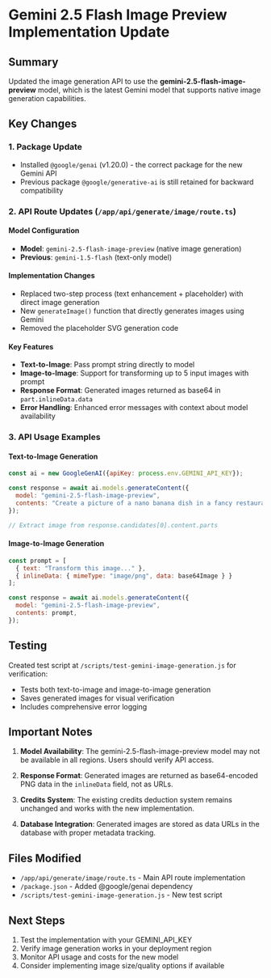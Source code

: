 # Gemini 2.5 Flash Image Preview Implementation Update

## Summary
Updated the image generation API to use the **gemini-2.5-flash-image-preview** model, which is the latest Gemini model that supports native image generation capabilities.

## Key Changes

### 1. Package Update
- Installed `@google/genai` (v1.20.0) - the correct package for the new Gemini API
- Previous package `@google/generative-ai` is still retained for backward compatibility

### 2. API Route Updates (`/app/api/generate/image/route.ts`)

#### Model Configuration
- **Model**: `gemini-2.5-flash-image-preview` (native image generation)
- **Previous**: `gemini-1.5-flash` (text-only model)

#### Implementation Changes
- Replaced two-step process (text enhancement + placeholder) with direct image generation
- New `generateImage()` function that directly generates images using Gemini
- Removed the placeholder SVG generation code

#### Key Features
- **Text-to-Image**: Pass prompt string directly to model
- **Image-to-Image**: Support for transforming up to 5 input images with prompt
- **Response Format**: Generated images returned as base64 in `part.inlineData.data`
- **Error Handling**: Enhanced error messages with context about model availability

### 3. API Usage Examples

#### Text-to-Image Generation
```javascript
const ai = new GoogleGenAI({apiKey: process.env.GEMINI_API_KEY});

const response = await ai.models.generateContent({
  model: "gemini-2.5-flash-image-preview",
  contents: "Create a picture of a nano banana dish in a fancy restaurant",
});

// Extract image from response.candidates[0].content.parts
```

#### Image-to-Image Generation
```javascript
const prompt = [
  { text: "Transform this image..." },
  { inlineData: { mimeType: "image/png", data: base64Image } }
];

const response = await ai.models.generateContent({
  model: "gemini-2.5-flash-image-preview",
  contents: prompt,
});
```

## Testing
Created test script at `/scripts/test-gemini-image-generation.js` for verification:
- Tests both text-to-image and image-to-image generation
- Saves generated images for visual verification
- Includes comprehensive error logging

## Important Notes

1. **Model Availability**: The gemini-2.5-flash-image-preview model may not be available in all regions. Users should verify API access.

2. **Response Format**: Generated images are returned as base64-encoded PNG data in the `inlineData` field, not as URLs.

3. **Credits System**: The existing credits deduction system remains unchanged and works with the new implementation.

4. **Database Integration**: Generated images are stored as data URLs in the database with proper metadata tracking.

## Files Modified
- `/app/api/generate/image/route.ts` - Main API route implementation
- `/package.json` - Added @google/genai dependency
- `/scripts/test-gemini-image-generation.js` - New test script

## Next Steps
1. Test the implementation with your GEMINI_API_KEY
2. Verify image generation works in your deployment region
3. Monitor API usage and costs for the new model
4. Consider implementing image size/quality options if available